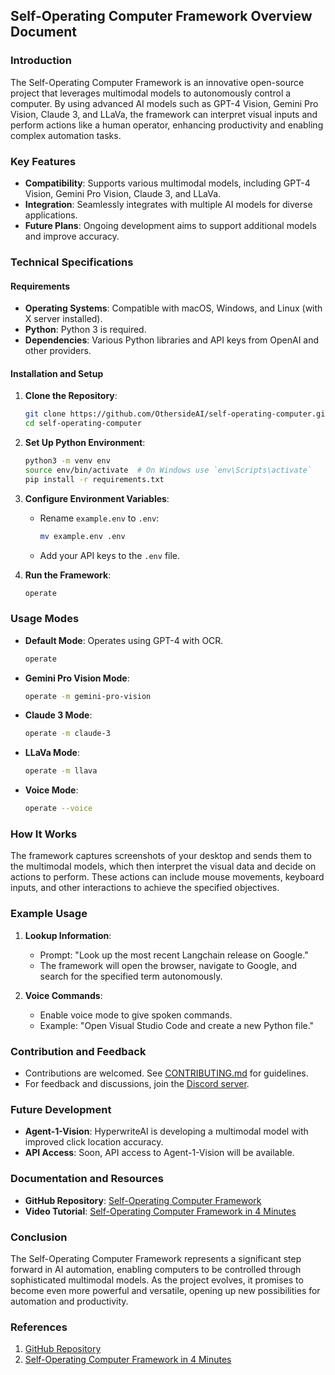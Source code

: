 ## Self-Operating Computer Framework Overview Document

### Introduction
The Self-Operating Computer Framework is an innovative open-source project that leverages multimodal models to autonomously control a computer. By using advanced AI models such as GPT-4 Vision, Gemini Pro Vision, Claude 3, and LLaVa, the framework can interpret visual inputs and perform actions like a human operator, enhancing productivity and enabling complex automation tasks.

### Key Features
- **Compatibility**: Supports various multimodal models, including GPT-4 Vision, Gemini Pro Vision, Claude 3, and LLaVa.
- **Integration**: Seamlessly integrates with multiple AI models for diverse applications.
- **Future Plans**: Ongoing development aims to support additional models and improve accuracy.

### Technical Specifications
#### Requirements
- **Operating Systems**: Compatible with macOS, Windows, and Linux (with X server installed).
- **Python**: Python 3 is required.
- **Dependencies**: Various Python libraries and API keys from OpenAI and other providers.

#### Installation and Setup
1. **Clone the Repository**: 
   ```sh
   git clone https://github.com/OthersideAI/self-operating-computer.git
   cd self-operating-computer
   ```

2. **Set Up Python Environment**:
   ```sh
   python3 -m venv env
   source env/bin/activate  # On Windows use `env\Scripts\activate`
   pip install -r requirements.txt
   ```

3. **Configure Environment Variables**:
   - Rename `example.env` to `.env`:
     ```sh
     mv example.env .env
     ```
   - Add your API keys to the `.env` file.

4. **Run the Framework**:
   ```sh
   operate
   ```

### Usage Modes
- **Default Mode**: Operates using GPT-4 with OCR.
  ```sh
  operate
  ```
- **Gemini Pro Vision Mode**:
  ```sh
  operate -m gemini-pro-vision
  ```
- **Claude 3 Mode**:
  ```sh
  operate -m claude-3
  ```
- **LLaVa Mode**:
  ```sh
  operate -m llava
  ```
- **Voice Mode**:
  ```sh
  operate --voice
  ```

### How It Works
The framework captures screenshots of your desktop and sends them to the multimodal models, which then interpret the visual data and decide on actions to perform. These actions can include mouse movements, keyboard inputs, and other interactions to achieve the specified objectives.

### Example Usage
1. **Lookup Information**:
   - Prompt: "Look up the most recent Langchain release on Google."
   - The framework will open the browser, navigate to Google, and search for the specified term autonomously.

2. **Voice Commands**:
   - Enable voice mode to give spoken commands.
   - Example: "Open Visual Studio Code and create a new Python file."

### Contribution and Feedback
- Contributions are welcomed. See [CONTRIBUTING.md](https://github.com/OthersideAI/self-operating-computer/blob/main/CONTRIBUTING.md) for guidelines.
- For feedback and discussions, join the [Discord server](https://discord.gg/self-operating-computer).

### Future Development
- **Agent-1-Vision**: HyperwriteAI is developing a multimodal model with improved click location accuracy.
- **API Access**: Soon, API access to Agent-1-Vision will be available.

### Documentation and Resources
- **GitHub Repository**: [Self-Operating Computer Framework](https://github.com/OthersideAI/self-operating-computer)
- **Video Tutorial**: [Self-Operating Computer Framework in 4 Minutes](https://www.youtube.com/watch?v=nQor7Weu4LQ)

### Conclusion
The Self-Operating Computer Framework represents a significant step forward in AI automation, enabling computers to be controlled through sophisticated multimodal models. As the project evolves, it promises to become even more powerful and versatile, opening up new possibilities for automation and productivity.

### References
1. [GitHub Repository](https://github.com/OthersideAI/self-operating-computer)
2. [Self-Operating Computer Framework in 4 Minutes](https://www.youtube.com/watch?v=nQor7Weu4LQ)
